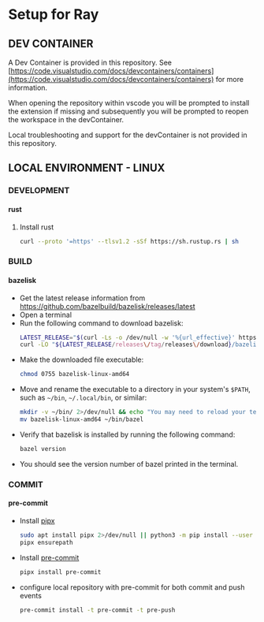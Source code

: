 # Setup for Ray

## DEV CONTAINER

A Dev Container is provided in this repository. See [https://code.visualstudio.com/docs/devcontainers/containers](https://code.visualstudio.com/docs/devcontainers/containers) for more information.

When opening the repository within vscode you will be prompted to install the extension if missing and subsequently you will be prompted to reopen the workspace in the devContainer.

Local troubleshooting and support for the devContainer is not provided in this repository.

## LOCAL ENVIRONMENT - LINUX

### DEVELOPMENT

#### rust

1. Install rust
    ```bash
    curl --proto '=https' --tlsv1.2 -sSf https://sh.rustup.rs | sh
    ```

### BUILD

#### bazelisk

  - Get the latest release information from https://github.com/bazelbuild/bazelisk/releases/latest
  - Open a terminal
  - Run the following command to download bazelisk:
    ```bash
    LATEST_RELEASE="$(curl -Ls -o /dev/null -w '%{url_effective}' https://github.com/bazelbuild/bazelisk/releases/latest)"
    curl -LO "${LATEST_RELEASE/releases\/tag/releases\/download}/bazelisk-linux-amd64"
    ```
  - Make the downloaded file executable:
    ```bash
    chmod 0755 bazelisk-linux-amd64
    ```
  - Move and rename the executable to a directory in your system's `$PATH`, such as `~/bin`, `~/.local/bin`, or similar:
    ```bash
    mkdir -v ~/bin/ 2>/dev/null && echo "You may need to reload your terminal to pick up the additional PATH."
    mv bazelisk-linux-amd64 ~/bin/bazel
    ```
  - Verify that bazelisk is installed by running the following command:
    ```bash
    bazel version
    ```
  - You should see the version number of bazel printed in the terminal.

### COMMIT

#### pre-commit

  - Install [pipx](https://pipx.pypa.io/stable/installation/)
    ```bash
    sudo apt install pipx 2>/dev/null || python3 -m pip install --user pipx
    pipx ensurepath
    ```
  - Install [pre-commit](https://pre-commit.com)
    ```bash
    pipx install pre-commit
    ```
  - configure local repository with pre-commit for both commit and push events
    ```bash
    pre-commit install -t pre-commit -t pre-push
    ```
